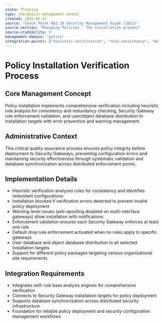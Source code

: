 ```yaml
---
state: fleeting
type: checkpoint-management-atomic
created: 2025-06-17
source: "Check Point R81.20 Security Management Guide (2022)"
source-section: "Managing Policies - The installation process"
source-credibility: 9
management-domain: "policy"
integration-points: ["heuristic-verification", "rule-consistency", "database-distribution", "installation-targets"]
---
```


# Policy Installation Verification Process

## Core Management Concept
Policy installation implements comprehensive verification including heuristic rule analysis for consistency and redundancy checking, Security Gateway rule enforcement validation, and user/object database distribution to installation targets with error prevention and warning management.

## Administrative Context
This critical quality assurance process ensures policy integrity before deployment to Security Gateways, preventing configuration errors and maintaining security effectiveness through systematic validation and database synchronization across distributed enforcement points.

## Implementation Details
- Heuristic verification analyzes rules for consistency and identifies redundant configurations
- Installation blocked if verification errors detected to prevent invalid policy deployment
- Warning-level issues (anti-spoofing disabled on multi-interface gateways) allow installation with notifications
- Enforcement validation ensures each Security Gateway enforces at least one rule
- Default drop rule enforcement activated when no rules apply to specific gateways
- User database and object database distribution to all selected installation targets
- Support for different policy packages targeting various organizational site requirements

## Integration Requirements
- Integrates with rule base analysis engines for comprehensive verification
- Connects to Security Gateway installation targets for policy deployment
- Supports database synchronization across distributed security infrastructure
- Foundation for reliable policy deployment and security configuration management workflows